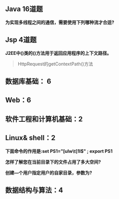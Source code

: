 ## Java 16道题

**为实现多线程之间的通信，需要使用下列哪种流才合适?**





## Jsp 4道题

**J2EE中()类的()方法用于返回应用程序的上下文路径。**

>  HttpRequest的getContextPath()方法



## 数据库基础： 6



## Web：6



## 软件工程和计算机基础：2



## Linux& shell：2

**下面命令的作用是:set PS1="[ulw\t]1I$" ; export PS1**



**怎样了解您在当前目录下的文件占用了多大空间?**



**创建—个用户指定用户的自家目录，参数为?**

## 数据结构与算法：4